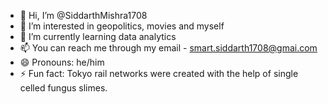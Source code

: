 - 👋 Hi, I’m @SiddarthMishra1708
- 👀 I’m interested in geopolitics, movies and myself
- 🌱 I’m currently learning data analytics
- 📫 You can reach me through my email - smart.siddarth1708@gmai.com
- 😄 Pronouns: he/him
- ⚡ Fun fact: Tokyo rail networks were created with the help of single celled fungus slimes. 

<!---
SiddarthMishra1708/SiddarthMishra1708 is a ✨ special ✨ repository because its `README.md` (this file) appears on your GitHub profile.
You can click the Preview link to take a look at your changes.
--->
